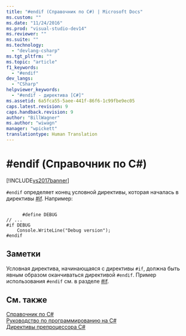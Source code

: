 ```yaml
---
title: "#endif (Справочник по C#) | Microsoft Docs"
ms.custom: ""
ms.date: "11/24/2016"
ms.prod: "visual-studio-dev14"
ms.reviewer: ""
ms.suite: ""
ms.technology: 
  - "devlang-csharp"
ms.tgt_pltfrm: ""
ms.topic: "article"
f1_keywords: 
  - "#endif"
dev_langs: 
  - "CSharp"
helpviewer_keywords: 
  - "#endif - директива [C#]"
ms.assetid: 6a5fca55-5aee-441f-86f6-1c99fbe9ec05
caps.latest.revision: 9
caps.handback.revision: 9
author: "BillWagner"
ms.author: "wiwagn"
manager: "wpickett"
translationtype: Human Translation
---
```

# #endif (Справочник по C#)
[!INCLUDE[vs2017banner](../../../csharp/includes/vs2017banner.md)]

`#endif` определяет конец условной директивы, которая началась в директивы [\#if](../../../csharp/language-reference/preprocessor-directives/preprocessor-if.md).  Например:  
  
```  
  
      #define DEBUG  
// ...  
#if DEBUG  
    Console.WriteLine("Debug version");  
#endif  
```  
  
## Заметки  
 Условная директива, начинающаяся с директивы `#if`, должна быть явным образом оканчиваться директивой `#endif`.  Пример использования `#endif` см. в разделе [\#if](../../../csharp/language-reference/preprocessor-directives/preprocessor-if.md).  
  
## См. также  
 [Справочник по C\#](../../../csharp/language-reference/index.md)   
 [Руководство по программированию на C\#](../../../csharp/programming-guide/index.md)   
 [Директивы препроцессора C\#](../../../csharp/language-reference/preprocessor-directives/index.md)